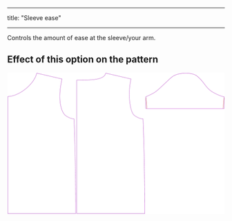 ***

title: "Sleeve ease"

***

Controls the amount of ease at the sleeve/your arm.

## Effect of this option on the pattern

![This image shows the effect of this option by superimposing several variants that have a different value for this option](teagan_sleeveease_sample.svg "Effect of this option on the pattern")
